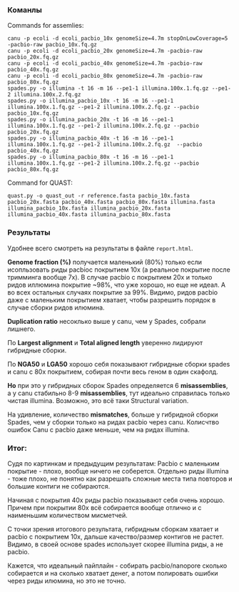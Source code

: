 ### Команлы
Commands for assemlies:
```
canu -p ecoli -d ecoli_pacbio_10x genomeSize=4.7m stopOnLowCoverage=5 -pacbio-raw pacbio_10x.fq.gz
canu -p ecoli -d ecoli_pacbio_20x genomeSize=4.7m -pacbio-raw pacbio_20x.fq.gz
canu -p ecoli -d ecoli_pacbio_40x genomeSize=4.7m -pacbio-raw pacbio_40x.fq.gz
canu -p ecoli -d ecoli_pacbio_80x genomeSize=4.7m -pacbio-raw pacbio_80x.fq.gz
spades.py -o illumina -t 16 -m 16 --pe1-1 illumina.100x.1.fq.gz --pe1-2 illumina.100x.2.fq.gz
spades.py -o illumina_pacbio_10x -t 16 -m 16 --pe1-1 illumina.100x.1.fq.gz --pe1-2 illumina.100x.2.fq.gz --pacbio pacbio_10x.fq.gz
spades.py -o illumina_pacbio_20x -t 16 -m 16 --pe1-1 illumina.100x.1.fq.gz --pe1-2 illumina.100x.2.fq.gz --pacbio pacbio_20x.fq.gz
spades.py -o illumina_pacbio_40x -t 16 -m 16 --pe1-1 illumina.100x.1.fq.gz --pe1-2 illumina.100x.2.fq.gz  --pacbio pacbio_40x.fq.gz
spades.py -o illumina_pacbio_80x -t 16 -m 16 --pe1-1 illumina.100x.1.fq.gz --pe1-2 illumina.100x.2.fq.gz --pacbio pacbio_80x.fq.gz
```

Command for QUAST:
```
quast.py -o quast_out -r reference.fasta pacbio_10x.fasta pacbio_20x.fasta pacbio_40x.fasta pacbio_80x.fasta illumina.fasta illumina_pacbio_10x.fasta illumina_pacbio_20x.fasta illumina_pacbio_40x.fasta illumina_pacbio_80x.fasta
```

### Результаты

Удобнее всего смотреть на результаты в файле `report.html`.

**Genome fraction (%)** получается маленький (80%) только если исопльзовать риды pacbioс покрытием 10х (а реальное покрытие после тримминга вообще 7х). В случае pacbio c покрытием 20х и только ридов иллюмина покрытие ~98%, что уже хорошо, но еще не идеал. А во всех остальных случаях покрытие за 99%. Видимо, ридов pacbio даже с маленьким покрытием хватает, чтобы разрешить порядок в случае сборки ридов илюмина.

**Duplication ratio** несоклько выше у canu, чем у Spades, собрали лишнего.

По **Largest alignment** и **Total aligned length** уверенно лидируют гибридные сборки.

По **NGA50** и **LGA50** хорошо себя показывают гибридные сборки spades и canu с 80х покрытием, собирая почти весь геном в один скафолд.

**Но** при это у гибридных сборок Spades определяется 6 **misassemblies**, а у canu стабильно 8-9 **misassemblies**, тут идеально справилась только чистая illumina. Возможно, это всё таки Structural variation.

На удивление, количество **mismatches**, больше у гибридной сборки Spades, чем у сборки только на ридах pacbio через canu. Колисчтво ошибок Canu с pacbio даже меньше, чем на ридах illumina.

### Итог:
Судя по картинкам и предыдущим результатам:
Pacbio с маленьким покрытие - плохо, вообще ничего не соберется.
Отдельно риды illumina - тоже плохо, не понятно как разрешать сложные места типа повторов и большие контиги не собираются.

Начиная с покрытия 40x риды pacbio показывают себя очень хорошо. Причем при покрытии 80х всё собирается вообще отлично и с наименьшим количеством мисметчей.

С точки зрения итогового результата, гибридным сборкам хватает и pacbio с покрытием 10x, дальше качество/размер контигов не растет. Видимо, в своей основе spades использует скорее illumina риды, а не pacbio.

Кажется, что идеальный пайплайн - собирать pacbio/nanopore сколько собирается и на сколько хватает денег, а потом полировать ошибки через риды илюмина, но это не точно.